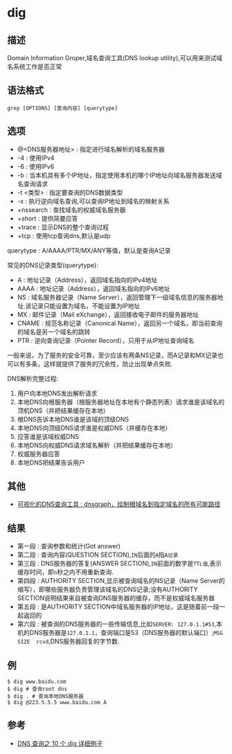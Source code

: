# dig

## 描述

Domain Information Groper,域名查询工具(DNS lookup utility),可以用来测试域名系统工作是否正常

## 语法格式

```
grep [OPTIONS] [查询内容] [querytype]
```

## 选项

- @<DNS服务器地址> : 指定进行域名解析的域名服务器
- -4 : 使用IPv4
- -6 : 使用IPv6
- -b <IP>: 当本机具有多个IP地址，指定使用本机的哪个IP地址向域名服务器发送域名查询请求
- -t <类型> : 指定要查询的DNS数据类型
- -x <IP> : 执行逆向域名查询,可以查询IP地址到域名的映射关系
- +nssearch : 查找域名的权威域名服务器
- +short : 提供简要应答
- +trace : 显示DNS的整个查询过程
- +tcp : 使用tcp查询dns,默认是udp

querytype : A/AAAA/PTR/MX/ANY等值，默认是查询A记录

常见的DNS记录类型(querytype):
- A : 地址记录（Address），返回域名指向的IPv4地址
- AAAA : 地址记录（Address），返回域名指向的IPv6地址
- NS : 域名服务器记录（Name Server），返回管理下一级域名信息的服务器地址.该记录只能设置为域名，不能设置为IP地址
- MX : 邮件记录（Mail eXchange），返回接收电子邮件的服务器地址
- CNAME : 规范名称记录（Canonical Name），返回另一个域名，即当前查询的域名是另一个域名的跳转
- PTR : 逆向查询记录（Pointer Record），只用于从IP地址查询域名

一般来说，为了服务的安全可靠，至少应该有两条NS记录，而A记录和MX记录也可以有多条，这样就提供了服务的冗余性，防止出现单点失败.

DNS解析完整过程:
1. 用户向本地DNS发出解析请求
2. 本地DNS向根服务器（根服务器地址在本地有个静态列表）请求谁是该域名的顶机DNS（并把结果缓存在本地）
3. 根DNS告诉本地DNS谁是该域的顶级DNS
4. 本地DNS向顶级DNS请求谁是权威DNS（并缓存在本地）
5. 应答谁是该域权威DNS
6. 本地DNS向权威DNS请求域名解析（并把结果缓存在本地）
7. 权威服务器应答
8. 本地DNS把结果告诉用户

## 其他

- [可视化的DNS查询工具 : dnsgraph，绘制根域名到指定域名的所有可能路径](http://ip.seveas.net/dnsgraph/)

## 结果

- 第一段 : 查询参数和统计(Got answer)
- 第二段 : 查询内容(QUESTION SECTION),`IN`后面的`A`指`A记录`
- 第三段 : DNS服务器的答复(ANSWER SECTION),`IN`前面的数字是`TTL值`,表示缓存时间，即`n`秒之内不用重新查询.
- 第四段 : AUTHORITY SECTION,显示被查询域名的NS记录（Name Server的缩写），即哪些服务器负责管理该域名的DNS记录;没有AUTHORITY SECTION说明结果来自被查询DNS服务器的缓存，而不是权威域名服务器
- 第五段 : 是AUTHORITY SECTION中域名服务器的IP地址，这是随着前一段一起返回的
- 第六段 : 被查询的DNS服务器的一些传输信息,比如`SERVER: 127.0.1.1#53`,本机的DNS服务器是`127.0.1.1`，查询端口是53（DNS服务器的默认端口）;`MSG SIZE  rcvd`,DNS服务器回复的字节数.

## 例
```
$ dig www.baidu.com
$ dig # 查询root dns
$ dig . # 查询本地DNS服务器
$ dig @223.5.5.5 www.baidu.com A
```

## 参考
- [DNS 查询之 10 个 dig 详细例子](https://www.tuicool.com/articles/MvMrI36)
